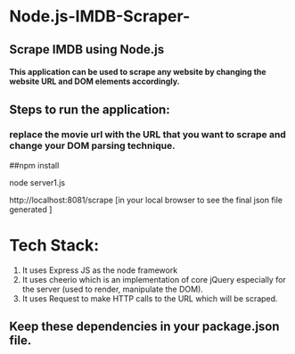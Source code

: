 # Node.js-IMDB-Scraper-

## Scrape IMDB using Node.js

#### This application can be used to scrape any website by changing the website URL and DOM elements accordingly.

## Steps to run the application:

### replace the movie url with the URL that you want to scrape and change your DOM parsing technique.

##npm install

node server1.js

http://localhost:8081/scrape [in your local browser to see the final json file generated ]

# Tech Stack:

1. It uses Express JS as the node framework
2. It uses cheerio which is an implementation of core jQuery especially for the server (used to render, manipulate the DOM).
3. It uses Request to make HTTP calls to the URL which will be scraped.

## Keep these dependencies in your package.json file.
